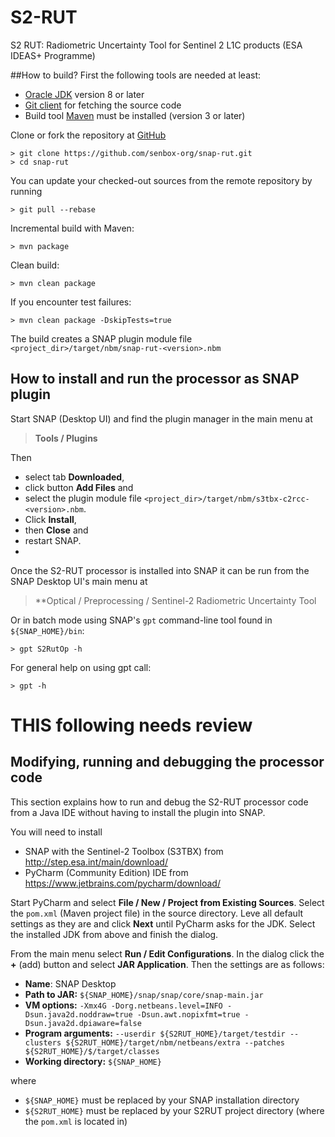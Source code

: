 # S2-RUT
S2 RUT: Radiometric Uncertainty Tool for Sentinel 2 L1C products (ESA IDEAS+ Programme)

##How to build?
First the following tools are needed at least:
- [Oracle JDK](http://www.oracle.com/technetwork/java/javase/downloads/index.html) version 8 or later
- [Git client](https://git-scm.com) for fetching the source code
- Build tool [Maven](http://maven.apache.org/) must be installed (version 3 or later)


Clone or fork the repository at [GitHub](https://github.com/senbox-org/snap-rut)
```
> git clone https://github.com/senbox-org/snap-rut.git
> cd snap-rut
```

You can update your checked-out sources from the remote repository by running 
```
> git pull --rebase
```

Incremental build with Maven:
```
> mvn package
```

Clean build:
```
> mvn clean package
```  

If you encounter test failures:
```
> mvn clean package -DskipTests=true
```

The build creates a SNAP plugin module file `<project_dir>/target/nbm/snap-rut-<version>.nbm`

How to install and run the processor as SNAP plugin 
---------------------------------------------------

Start SNAP (Desktop UI) and find the plugin manager in the main menu at 
> **Tools / Plugins**

Then 
* select tab **Downloaded**, 
* click button **Add Files** and 
* select the plugin module file `<project_dir>/target/nbm/s3tbx-c2rcc-<version>.nbm`. 
* Click **Install**, 
* then **Close** and 
* restart SNAP.
* 
Once the S2-RUT processor is installed into SNAP it can be run from the SNAP Desktop UI's main menu at
> **Optical / Preprocessing / Sentinel-2 Radiometric Uncertainty Tool
  
Or in batch mode using SNAP's `gpt` command-line tool found in `${SNAP_HOME}/bin`:
```
> gpt S2RutOp -h
```  
For general help on using gpt call:
```
> gpt -h
```  

# THIS following needs review

## Modifying, running and debugging the processor code
This section explains how to run and debug the S2-RUT processor code from a Java IDE without having to install the plugin into SNAP.

You will need to install
* SNAP with the Sentinel-2 Toolbox (S3TBX) from http://step.esa.int/main/download/
* PyCharm (Community Edition) IDE from https://www.jetbrains.com/pycharm/download/

Start PyCharm and select **File / New / Project from Existing Sources**. Select the `pom.xml` (Maven project file) in the source directory. Leve all default settings as they are and click **Next** until PyCharm asks for the JDK. Select the installed JDK from above and finish the dialog.

From the main menu select **Run / Edit Configurations**. In the dialog click the **+** (add) button and select **JAR Application**. Then the settings are as follows:

* **Name**: SNAP Desktop
* **Path to JAR:** `${SNAP_HOME}/snap/snap/core/snap-main.jar`
* **VM options:** `-Xmx4G -Dorg.netbeans.level=INFO -Dsun.java2d.noddraw=true -Dsun.awt.nopixfmt=true -Dsun.java2d.dpiaware=false` 
* **Program arguments:** `--userdir ${S2RUT_HOME}/target/testdir --clusters ${S2RUT_HOME}/target/nbm/netbeans/extra --patches ${S2RUT_HOME}/$/target/classes`
* **Working directory:** `${SNAP_HOME}`

where 

* `${SNAP_HOME}` must be replaced by your SNAP installation directory
* `${S2RUT_HOME}` must be replaced by your S2RUT project directory (where the `pom.xml` is located in)

